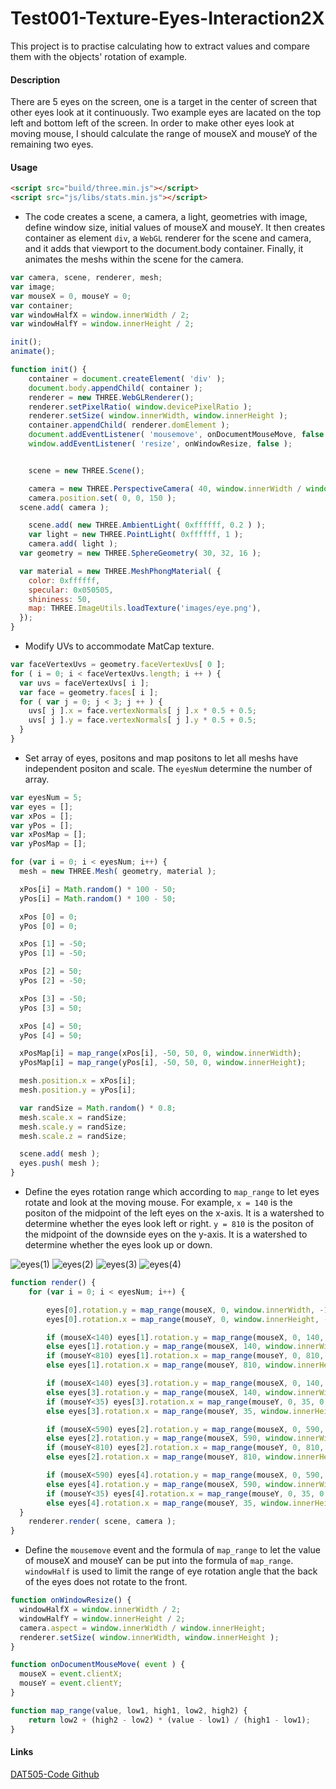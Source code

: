 Test001-Texture-Eyes-Interaction2X
========

This project is to practise calculating how to extract values and compare them with the objects' rotation of example.

#### Description ####
There are 5 eyes on the screen, one is a target in the center of screen that other eyes look at it continuously. Two example eyes are lacated on the top left and bottom left of the screen. In order to make other eyes look at moving mouse, I should calculate the range of mouseX and mouseY of the remaining two eyes.

#### Usage ####
```html
<script src="build/three.min.js"></script>
<script src="js/libs/stats.min.js"></script>
```

* The code creates a scene, a camera, a light, geometries with image, define window size, initial values of mouseX and mouseY. It then creates container as element `div`,  a `WebGL` renderer for the scene and camera, and it adds that viewport to the document.body container. Finally, it animates the meshs within the scene for the camera.

```javascript
var camera, scene, renderer, mesh;
var image;
var mouseX = 0, mouseY = 0;
var container;
var windowHalfX = window.innerWidth / 2;
var windowHalfY = window.innerHeight / 2;

init();
animate();

function init() {
	container = document.createElement( 'div' );
	document.body.appendChild( container );
	renderer = new THREE.WebGLRenderer();
	renderer.setPixelRatio( window.devicePixelRatio );
	renderer.setSize( window.innerWidth, window.innerHeight );
	container.appendChild( renderer.domElement );
	document.addEventListener( 'mousemove', onDocumentMouseMove, false );
	window.addEventListener( 'resize', onWindowResize, false );


	scene = new THREE.Scene();

	camera = new THREE.PerspectiveCamera( 40, window.innerWidth / window.innerHeight, 1, 1000 );
	camera.position.set( 0, 0, 150 );
  scene.add( camera );

	scene.add( new THREE.AmbientLight( 0xffffff, 0.2 ) );
	var light = new THREE.PointLight( 0xffffff, 1 );
	camera.add( light );
  var geometry = new THREE.SphereGeometry( 30, 32, 16 );

  var material = new THREE.MeshPhongMaterial( {
    color: 0xffffff,
    specular: 0x050505,
    shininess: 50,
    map: THREE.ImageUtils.loadTexture('images/eye.png'),
  });
}
```

* Modify UVs to accommodate MatCap texture.

```javascript
var faceVertexUvs = geometry.faceVertexUvs[ 0 ];
for ( i = 0; i < faceVertexUvs.length; i ++ ) {
  var uvs = faceVertexUvs[ i ];
  var face = geometry.faces[ i ];
  for ( var j = 0; j < 3; j ++ ) {
    uvs[ j ].x = face.vertexNormals[ j ].x * 0.5 + 0.5;
    uvs[ j ].y = face.vertexNormals[ j ].y * 0.5 + 0.5;
  }
}
```

* Set array of eyes, positons and map positons to let all meshs have independent positon and scale. The `eyesNum` determine the number of array.

```javascript
var eyesNum = 5;
var eyes = [];
var xPos = [];
var yPos = [];
var xPosMap = [];
var yPosMap = [];

for (var i = 0; i < eyesNum; i++) {
  mesh = new THREE.Mesh( geometry, material );

  xPos[i] = Math.random() * 100 - 50;
  yPos[i] = Math.random() * 100 - 50;

  xPos [0] = 0;
  yPos [0] = 0;

  xPos [1] = -50;
  yPos [1] = -50;

  xPos [2] = 50;
  yPos [2] = -50;

  xPos [3] = -50;
  yPos [3] = 50;

  xPos [4] = 50;
  yPos [4] = 50;

  xPosMap[i] = map_range(xPos[i], -50, 50, 0, window.innerWidth);
  yPosMap[i] = map_range(yPos[i], -50, 50, 0, window.innerHeight);

  mesh.position.x = xPos[i];
  mesh.position.y = yPos[i];

  var randSize = Math.random() * 0.8;
  mesh.scale.x = randSize;
  mesh.scale.y = randSize;
  mesh.scale.z = randSize;

  scene.add( mesh );
  eyes.push( mesh );
}
```

* Define the eyes rotation range which according to `map_range` to let eyes rotate and look at the moving mouse. For example, `x = 140` is the positon of the midpoint of the left eyes on the x-axis. It is a watershed to determine whether the eyes look left or right. `y = 810` is the positon of the midpoint of the downside eyes on the y-axis. It is a watershed to determine whether the eyes look up or down.

![eyes(1)](https://github.com/LavaSheny/DAT505-Code/blob/master/Session8/Works/Test001-Texture-Eyes-Interaction2X/images/Eye1.jpg)
![eyes(2)](https://github.com/LavaSheny/DAT505-Code/blob/master/Session8/Works/Test001-Texture-Eyes-Interaction2X/images/Eye2.jpg)
![eyes(3)](https://github.com/LavaSheny/DAT505-Code/blob/master/Session8/Works/Test001-Texture-Eyes-Interaction2X/images/Eye3.jpg)
![eyes(4)](https://github.com/LavaSheny/DAT505-Code/blob/master/Session8/Works/Test001-Texture-Eyes-Interaction2X/images/Eye4.jpg)

```javascript
function render() {
	for (var i = 0; i < eyesNum; i++) {

		eyes[0].rotation.y = map_range(mouseX, 0, window.innerWidth, -1.14, 1.14);
		eyes[0].rotation.x = map_range(mouseY, 0, window.innerHeight, -1.14, 1.14);

		if (mouseX<140) eyes[1].rotation.y = map_range(mouseX, 0, 140, -0.2, 0.25);
		else eyes[1].rotation.y = map_range(mouseX, 140, window.innerWidth, 0.25, 1.14);
		if (mouseY<810) eyes[1].rotation.x = map_range(mouseY, 0, 810, -1.14, -0.25);
		else eyes[1].rotation.x = map_range(mouseY, 810, window.innerHeight, -0.25, 0);

		if (mouseX<140) eyes[3].rotation.y = map_range(mouseX, 0, 140, -0.2, 0.25);
		else eyes[3].rotation.y = map_range(mouseX, 140, window.innerWidth, 0.25, 1.14);
		if (mouseY<35) eyes[3].rotation.x = map_range(mouseY, 0, 35, 0, 0.25);
		else eyes[3].rotation.x = map_range(mouseY, 35, window.innerHeight, 0.25, 1.14);

		if (mouseX<590) eyes[2].rotation.y = map_range(mouseX, 0, 590, -1.14, -0.75);
		else eyes[2].rotation.y = map_range(mouseX, 590, window.innerWidth,  -0.75, 0.2);
		if (mouseY<810) eyes[2].rotation.x = map_range(mouseY, 0, 810, -1.14, -0.25);
		else eyes[2].rotation.x = map_range(mouseY, 810, window.innerHeight, -0.25, 0);

		if (mouseX<590) eyes[4].rotation.y = map_range(mouseX, 0, 590, -1.14, -0.75);
		else eyes[4].rotation.y = map_range(mouseX, 590, window.innerWidth, -0.75, 0.2);
		if (mouseY<35) eyes[4].rotation.x = map_range(mouseY, 0, 35, 0, 0.25);
		else eyes[4].rotation.x = map_range(mouseY, 35, window.innerHeight, 0.25, 1.14);
  }
	renderer.render( scene, camera );
}
```

* Define the `mousemove` event and the formula of `map_range` to let the value of mouseX and mouseY can be put into the formula of `map_range`. `windowHalf` is used to limit the range of eye rotation angle that the back of the eyes does not rotate to the front.

```javascript
function onWindowResize() {
  windowHalfX = window.innerWidth / 2;
  windowHalfY = window.innerHeight / 2;
  camera.aspect = window.innerWidth / window.innerHeight;
  renderer.setSize( window.innerWidth, window.innerHeight );
}

function onDocumentMouseMove( event ) {
  mouseX = event.clientX;
  mouseY = event.clientY;
}

function map_range(value, low1, high1, low2, high2) {
	return low2 + (high2 - low2) * (value - low1) / (high1 - low1);
}
```

#### Links ####
[DAT505-Code Github](https://github.com/LavaSheny/DAT505-Code.git)
